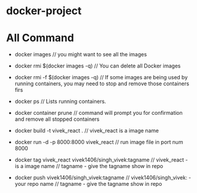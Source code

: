 # docker-project


# All Command

- docker images   // you might want to see all the images
- docker rmi $(docker images -q)  // You can delete all Docker images
- docker rmi -f $(docker images -q)  // If some images are being used by running containers, you may need to stop and remove those containers firs

- docker ps   // Lists running containers.
- docker container prune   // command will prompt you for confirmation and remove all stopped containers

- docker build -t vivek_react .   // vivek_react is a image name
- docker run -d -p 8000:8000 vivek_react    // run image file in port num 8000
- docker tag vivek_react vivek1406/singh_vivek:tagname   // vivek_react - is a image name
                                                         // tagname - give the tagname show in repo
- docker push vivek1406/singh_vivek:tagname  // vivek1406/singh_vivek: - your repo name
                                             // tagname - give the tagname show in repo
